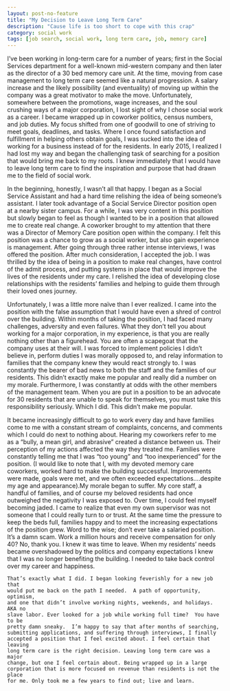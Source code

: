 ```yaml
---
layout: post-no-feature
title: "My Decision to Leave Long Term Care"
description: "Cause life is too short to cope with this crap"
category: social work
tags: [job search, social work, long term care, job, memory care]
---
```


 I’ve been working in long-term care for a number of years; first in the Social
 Services department for a well-known mid-western company and then later as the
 director of a 30 bed memory care unit. At the time, moving from case management
 to long term care seemed like a natural progression. A salary increase and the
 likely possibility (and eventuality) of moving up within the company was a
 great motivator to make the move. Unfortunately, somewhere between the
 promotions, wage increases, and the soul crushing ways of a major corporation,
 I lost sight of why I chose social work as a career. I became wrapped up in
 coworker politics, census numbers, and job duties. My focus shifted from one of
 goodwill to one of striving to meet goals, deadlines, and tasks. Where I once
 found satisfaction and fulfillment in helping others obtain goals, I was sucked
 into the idea of working for a business instead of for the residents. In early
 2015, I realized I had lost my way and began the challenging task of searching
 for a position that would bring me back to my roots. I knew immediately that I
 would have to leave long term care to find the inspiration and purpose that had
 drawn me to the field of social work.

 In the beginning, honestly, I wasn’t all that happy. I began as a Social
 Service Assistant and had a hard time relishing the idea of being someone’s
 assistant. I later took advantage of a Social Service Director position open at
 a nearby sister campus. For a while, I was very content in this position but
 slowly began to feel as though I wanted to be in a position that allowed me to
 create real change. A coworker brought to my attention that there was a
 Director of Memory Care position open within the company. I felt this position
 was a chance to grow as a social worker, but also gain experience is
 management. After going through three rather intense interviews, I was offered
 the position. After much consideration, I accepted the job. I was thrilled by
 the idea of being in a position to make real changes, have control of the admit
 process, and putting systems in place that would improve the lives of the
 residents under my care. I relished the idea of developing close relationships
 with the residents’ families and helping to guide them through their loved ones
 journey.

  Unfortunately, I was a little more naïve than I ever realized. I came into the
  position with the false assumption that I would have even a shred of control
  over the building. Within months of taking the position, I had faced many
  challenges, adversity and even failures. What they don’t tell you about
  working for a major corporation, in my experience, is that you are really
  nothing other than a figurehead. You are often a scapegoat that the company
  uses at their will. I was forced to implement policies I didn’t believe in,
  perform duties I was morally opposed to, and relay information to families
  that the company knew they would react strongly to. I was constantly the
  bearer of bad news to both the staff and the families of our residents. This
  didn’t exactly make me popular and really did a number on my morale.
  Furthermore, I was constantly at odds with the other members of the management
  team. When you are put in a position to be an advocate for 30 residents that
  are unable to speak for themselves, you must take this responsibility
  seriously. Which I did. This didn’t make me popular.

   It became increasingly difficult to go to work every day and have families
   come to me with a constant stream of complaints, concerns, and comments which
   I could do next to nothing about. Hearing my coworkers refer to me as a
   “bully, a mean girl, and abrasive” created a distance between us. Their
   perception of my actions affected the way they treated me. Families were
   constantly telling me that I was “too young” and “too inexperienced” for the
   position. (I would like to note that I, with my devoted memory care
   coworkers, worked hard to make the building successful. Improvements were
   made, goals were met, and we often exceeded expectations….despite my age and
   appearance).My morale began to suffer. My core staff, a handful of families,
   and of course my beloved residents had once outweighed the negativity I was
   exposed to. Over time, I could feel myself becoming jaded. I came to realize
   that even my own supervisor was not someone that I could really turn to or
   trust. At the same time the pressure to keep the beds full, families happy
   and to meet the increasing expectations of the position grew. Word to the
   wise; don’t ever take a salaried position. It’s a damn scam. Work a million
   hours and receive compensation for only 40? No, thank you. I knew it was time
   to leave. When my residents’ needs became overshadowed by the politics and
   company expectations I knew that I was no longer benefiting the building. I
   needed to take back control over my career and happiness.  

    That’s exactly what I did. I began looking feverishly for a new job that
    would put me back on the path I needed.  A path of opportunity, optimism,
    and one that didn’t involve working nights, weekends, and holidays. AKA no
    slave labor. Ever looked for a job while working full time?  You have to be
    pretty damn sneaky.  I’m happy to say that after months of searching,
    submitting applications, and suffering through interviews, I finally
    accepted a position that I feel excited about. I feel certain that leaving
    long term care is the right decision. Leaving long term care was a major
    change, but one I feel certain about. Being wrapped up in a large
    corporation that is more focused on revenue than residents is not the place
    for me. Only took me a few years to find out; live and learn. 
